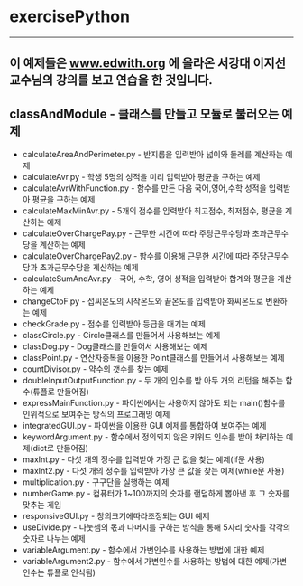 # exercisePython
---
이 예제들은 www.edwith.org 에 올라온 서강대 이지선교수님의 강의를 보고 연습을 한 것입니다.
---

## classAndModule - 클래스를 만들고 모듈로 불러오는 예제  
- calculateAreaAndPerimeter.py - 반지름을 입력받아 넓이와 둘레를 계산하는 예제  
- calculateAvr.py - 학생 5명의 성적을 미리 입력받아 평균을 구하는 예제  
- calculateAvrWithFunction.py - 함수를 만든 다음 국어,영어,수학 성적을 입력받아 평균을 구하는 예제  
- calculateMaxMinAvr.py - 5개의 점수를 입력받아 최고점수, 최저점수, 평균을 계산하는 예제  
- calculateOverChargePay.py - 근무한 시간에 따라 주당근무수당과 초과근무수당을 계산하는 예제  
- calculateOverChargePay2.py - 함수를 이용해 근무한 시간에 따라 주당근무수당과 초과근무수당을 계산하는 예제  
- calculateSumAndAvr.py - 국어, 수학, 영어 성적을 입력받아 합계와 평균을 계산하는 예제  
- changeCtoF.py - 섭씨온도의 시작온도와 끝온도를 입력받아 화씨온도로 변환하는 예제  
- checkGrade.py - 점수를 입력받아 등급을 매기는 예제  
- classCircle.py - Circle클래스를 만들어서 사용해보는 예제  
- classDog.py - Dog클래스를 만들어서 사용해보는 예제  
- classPoint.py - 연산자중복을 이용한 Point클래스를 만들어서 사용해보는 예제  
- countDivisor.py - 약수의 갯수를 찾는 예제  
- doubleInputOutputFunction.py - 두 개의 인수를 받 아두 개의 리턴을 해주는 함수(튜플로 만들어짐)  
- expressMainFunction.py - 파이썬에서는 사용하지 않아도 되는 main()함수를 인위적으로 보여주는 방식의 프로그래밍 예제  
- integratedGUI.py - 파이썬을 이용한 GUI 예제를 통합하여 보여주는 예제  
- keywordArgument.py - 함수에서 정의되지 않은 키워드 인수를 받아 처리하는 예제(dict로 만들어짐)  
- maxInt.py - 다섯 개의 정수를 입력받아 가장 큰 값을 찾는 예제(if문 사용)  
- maxInt2.py - 다섯 개의 정수를 입력받아 가장 큰 값을 찾는 예제(while문 사용)  
- multiplication.py - 구구단을 실행하는 예제  
- numberGame.py - 컴퓨터가 1~100까지의 숫자를 랜덤하게 뽑아낸 후 그 숫자를 맞추는 게임  
- responsiveGUI.py - 창의크기에따라조정되는 GUI 예제  
- useDivide.py - 나눗셈의 몫과 나머지를 구하는 방식을 통해 5자리 숫자를 각각의 숫자로 나누는 예제  
- variableArgument.py - 함수에서 가변인수를 사용하는 방법에 대한 예제  
- variableArgument2.py - 함수에서 가변인수를 사용하는 방법에 대한 예제(가변인수는 튜플로 인식됨)  
